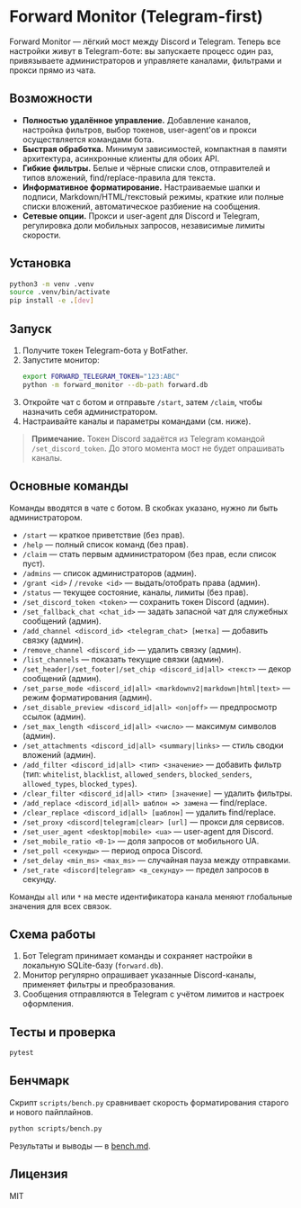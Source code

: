 # Forward Monitor (Telegram-first)

Forward Monitor — лёгкий мост между Discord и Telegram. Теперь все настройки живут в Telegram-боте: вы запускаете процесс один раз, привязываете администраторов и управляете каналами, фильтрами и прокси прямо из чата.

## Возможности
- **Полностью удалённое управление.** Добавление каналов, настройка фильтров, выбор токенов, user-agent'ов и прокси осуществляется командами бота.
- **Быстрая обработка.** Минимум зависимостей, компактная в памяти архитектура, асинхронные клиенты для обоих API.
- **Гибкие фильтры.** Белые и чёрные списки слов, отправителей и типов вложений, find/replace-правила для текста.
- **Информативное форматирование.** Настраиваемые шапки и подписи, Markdown/HTML/текстовый режимы, краткие или полные списки вложений, автоматическое разбиение на сообщения.
- **Сетевые опции.** Прокси и user-agent для Discord и Telegram, регулировка доли мобильных запросов, независимые лимиты скорости.

## Установка
```bash
python3 -m venv .venv
source .venv/bin/activate
pip install -e .[dev]
```

## Запуск
1. Получите токен Telegram-бота у BotFather.
2. Запустите монитор:
   ```bash
   export FORWARD_TELEGRAM_TOKEN="123:ABC"
   python -m forward_monitor --db-path forward.db
   ```
3. Откройте чат с ботом и отправьте `/start`, затем `/claim`, чтобы назначить себя администратором.
4. Настраивайте каналы и параметры командами (см. ниже).

> **Примечание.** Токен Discord задаётся из Telegram командой `/set_discord_token`. До этого момента мост не будет опрашивать каналы.

## Основные команды
Команды вводятся в чате с ботом. В скобках указано, нужно ли быть администратором.

- `/start` — краткое приветствие (без прав).
- `/help` — полный список команд (без прав).
- `/claim` — стать первым администратором (без прав, если список пуст).
- `/admins` — список администраторов (админ).
- `/grant <id>` / `/revoke <id>` — выдать/отобрать права (админ).
- `/status` — текущее состояние, каналы, лимиты (без прав).
- `/set_discord_token <token>` — сохранить токен Discord (админ).
- `/set_fallback_chat <chat_id>` — задать запасной чат для служебных сообщений (админ).
- `/add_channel <discord_id> <telegram_chat> [метка]` — добавить связку (админ).
- `/remove_channel <discord_id>` — удалить связку (админ).
- `/list_channels` — показать текущие связки (админ).
- `/set_header|/set_footer|/set_chip <discord_id|all> <текст>` — декор сообщений (админ).
- `/set_parse_mode <discord_id|all> <markdownv2|markdown|html|text>` — режим форматирования (админ).
- `/set_disable_preview <discord_id|all> <on|off>` — предпросмотр ссылок (админ).
- `/set_max_length <discord_id|all> <число>` — максимум символов (админ).
- `/set_attachments <discord_id|all> <summary|links>` — стиль сводки вложений (админ).
- `/add_filter <discord_id|all> <тип> <значение>` — добавить фильтр (тип: `whitelist`, `blacklist`, `allowed_senders`, `blocked_senders`, `allowed_types`, `blocked_types`).
- `/clear_filter <discord_id|all> <тип> [значение]` — удалить фильтры.
- `/add_replace <discord_id|all> шаблон => замена` — find/replace.
- `/clear_replace <discord_id|all> [шаблон]` — удалить find/replace.
- `/set_proxy <discord|telegram|clear> [url]` — прокси для сервисов.
- `/set_user_agent <desktop|mobile> <ua>` — user-agent для Discord.
- `/set_mobile_ratio <0-1>` — доля запросов от мобильного UA.
- `/set_poll <секунды>` — период опроса Discord.
- `/set_delay <min_ms> <max_ms>` — случайная пауза между отправками.
- `/set_rate <discord|telegram> <в_секунду>` — предел запросов в секунду.

Команды `all` или `*` на месте идентификатора канала меняют глобальные значения для всех связок.

## Схема работы
1. Бот Telegram принимает команды и сохраняет настройки в локальную SQLite-базу (`forward.db`).
2. Монитор регулярно опрашивает указанные Discord-каналы, применяет фильтры и преобразования.
3. Сообщения отправляются в Telegram с учётом лимитов и настроек оформления.

## Тесты и проверка
```bash
pytest
```

## Бенчмарк
Скрипт `scripts/bench.py` сравнивает скорость форматирования старого и нового пайплайнов.

```bash
python scripts/bench.py
```

Результаты и выводы — в [bench.md](bench.md).

## Лицензия
MIT
